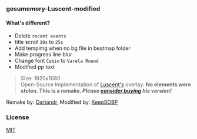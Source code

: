 ### gosumemory-Luscent-modified

#### What's different?

- Delete `recent events`
- title scroll `20s` to `25s`
- Add tempimg when no bg file in beatmap folder
- Make progress line blur
- Change font `Cabin` to `Varela Round`
- Modified pp text

> Size: 1920x1080\
Open-Source Implementation of [Luscent's][3] overlay. **No elements were stolen. This is a remake. *Please [consider buying](https://gumroad.com/l/Luscent) his version!***
<!-- <img  src="https://media.discordapp.net/attachments/641255341245333514/731843129833160704/unknown.png"  width="500">\ -->

Remake by: [Dartandr][1], Modified by: [KeepSOBP][2]

### License
[MIT](https://github.com/l3lackShark/static/blob/master/LICENSE)

<!-- link -->
[1]: https://github.com/Dartandr
[2]: https://github.com/KeepSOBP
[3]: https://github.com/inix1257